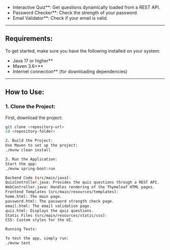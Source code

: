 
- Interactive Quiz**: Get questions dynamically loaded from a REST API.
- Password Checker**: Check the strength of your password.
- Email Validator**: Check if your email is valid.

---

## Requirements:
To get started, make sure you have the following installed on your system:
- Java 17 or higher**
- Maven 3.6+**
- Internet connection** (for downloading dependencies)

---

## How to Use:

### 1. Clone the Project:
First, download the project:
```bash
git clone <repository-url>
cd <repository-folder>

2. Build the Project:
Use Maven to set up the project:
./mvnw clean install

3. Run the Application:
Start the app:
./mvnw spring-boot:run

Backend Code (src/main/java):
QuizController.java: Provides the quiz questions through a REST API.
WebController.java: Handles rendering of the Thymeleaf HTML pages.
Frontend Templates (src/main/resources/templates):
home.html: The main page.
password.html: The password strength check page.
email.html: The email validation page.
quiz.html: Displays the quiz questions.
Static Files (src/main/resources/static/css):
CSS: Custom styles for the UI.

Running Tests:

To test the app, simply run:
./mvnw test
